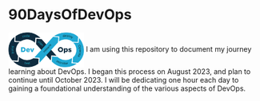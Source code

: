 # 90DaysOfDevOps
<img src="https://github.com/DebankanSarkar989/90DaysOfDevOps/blob/main/DevOps.png" width="30%" height="30%" align="center" >
I am using this repository to document my journey learning about DevOps. I began this process on August 2023, and plan to continue until October 2023. I will be dedicating one hour each day to gaining a foundational understanding of the various aspects of DevOps.
